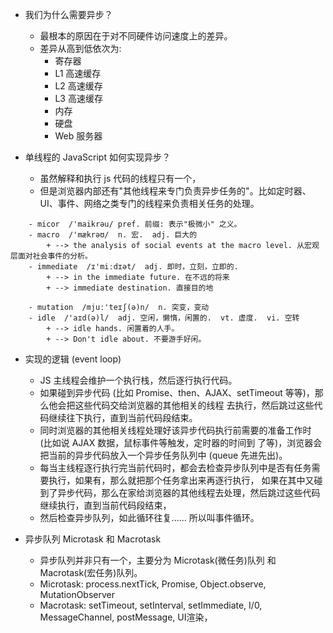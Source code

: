 - 我们为什么需要异步？
    + 最根本的原因在于对不同硬件访问速度上的差异。
    + 差异从高到低依次为:
        - 寄存器
        - L1 高速缓存
        - L2 高速缓存
        - L3 高速缓存
        - 内存
        - 硬盘
        - Web 服务器

- 单线程的 JavaScript 如何实现异步？
    + 虽然解释和执行 js 代码的线程只有一个，
    + 但是浏览器内部还有"其他线程来专门负责异步任务的"。比如定时器、UI、事件、网络之类专门的线程来负责相关任务的处理。



```
    - micor  /'maikrəu/ pref. 前缀: 表示"极微小" 之义。
    - macro  /'mækrəʊ/  n. 宏.  adj. 巨大的
        + --> the analysis of social events at the macro level. 从宏观层面对社会事件的分析。
    - immediate  /ɪ'miːdɪət/  adj. 即时，立刻，立即的.
        + --> in the immediate future. 在不远的将来
        + --> immediate destination. 直接目的地

    - mutation  /mjuː'teɪʃ(ə)n/  n. 突变，变动
    - idle  /'aɪd(ə)l/  adj. 空闲，懒惰，闲置的.  vt. 虚度.  vi. 空转
        + --> idle hands. 闲置着的人手。
        + --> Don't idle about. 不要游手好闲。
```


- 实现的逻辑 (event loop)
    + JS 主线程会维护一个执行栈，然后逐行执行代码。
    + 如果碰到异步代码 (比如 Promise、then、AJAX、setTimeout 等等)，那么他会把这些代码交给浏览器的其他相关的线程
    去执行，然后跳过这些代码继续往下执行，直到当前代码段结束。
    + 同时浏览器的其他相关线程处理好该异步代码执行前需要的准备工作时 (比如说 AJAX 数据，鼠标事件等触发，定时器的时间到
    了等)，浏览器会把当前的异步代码放入一个异步任务队列中 (queue 先进先出)。
    + 每当主线程逐行执行完当前代码时，都会去检查异步队列中是否有任务需要执行，如果有，那么就把那个任务拿出来再逐行执行，
    如果在其中又碰到了异步代码，那么在家给浏览器的其他线程去处理，然后跳过这些代码继续执行，直到当前代码段结束，
    + 然后检查异步队列，如此循环往复...... 所以叫事件循环。
- 异步队列 Microtask 和 Macrotask
    + 异步队列并非只有一个，主要分为 Microtask(微任务)队列 和  Macrotask(宏任务)队列。
    + Microtask: process.nextTick, Promise, Object.observe, MutationObserver
    + Macrotask: setTimeout, setInterval, setImmediate, I/0, MessageChannel, postMessage, UI渲染，<script>中的 js 代码
    + 两个队列依次执行，但是有一个重要的区别:
        - 1.当前 MicroTask 队列中的任务会被全部执行完。
        - 2.当前 Macrotask 队列中的任务只会挑队列中一个最先的任务执行，然后就跳到 Microtask

- 任务的优先级 (来自 《深入浅出 Node.js》)
    + idle 观察者 > I/0 观察者 > check 观察者
    + process.nextTick (idle)  >  Promise (原生实现)
    + setTimeout (I/O)  >  setImmediate (check)
    + 这个不会太绝对，会有差异，如果时间为 0， 基本符合这个结果



#### 示例讲解
```js
    setImmediate(() => { console.log(1) }, 0)
    setTimeout(() => { console.log(2) }, 0)
    new Promise((resolve) => {
        console.log(3);
        resolve();
        console.log(4);
    }).then(() => { console.log(5); })
    console.log(6);
    process.nextTick(() => { console.log(7); })
    console.log(8);

    // 输出顺序为: 3 4 6 8 7 5 2 1
```
